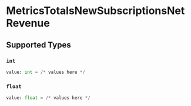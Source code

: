 # MetricsTotalsNewSubscriptionsNetRevenue


## Supported Types

### `int`

```python
value: int = /* values here */
```

### `float`

```python
value: float = /* values here */
```

